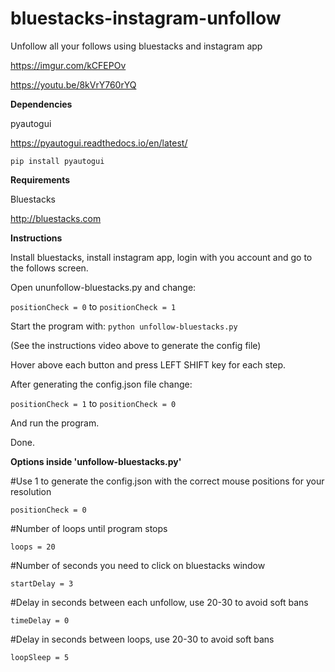 # bluestacks-instagram-unfollow
Unfollow all your follows using bluestacks and instagram app

https://imgur.com/kCFEPOv

https://youtu.be/8kVrY760rYQ


**Dependencies**

pyautogui

https://pyautogui.readthedocs.io/en/latest/

```pip install pyautogui```


**Requirements**

Bluestacks

http://bluestacks.com


**Instructions**

Install bluestacks, install instagram app, login with you account and go to the follows screen.

Open ununfollow-bluestacks.py and change:

```positionCheck = 0``` to ```positionCheck = 1```

Start the program with:
```python unfollow-bluestacks.py```

(See the instructions video above to generate the config file)

Hover above each button and press LEFT SHIFT key for each step.

After generating the config.json file change:

```positionCheck = 1``` to ```positionCheck = 0```

And run the program.

Done.

**Options inside 'unfollow-bluestacks.py'**

#Use 1 to generate the config.json with the correct mouse positions for your resolution

```positionCheck = 0```

#Number of loops until program stops

```loops = 20```

#Number of seconds you need to click on bluestacks window

```startDelay = 3```

#Delay in seconds between each unfollow, use 20-30 to avoid soft bans

```timeDelay = 0```

#Delay in seconds between loops, use 20-30 to avoid soft bans

```loopSleep = 5```

